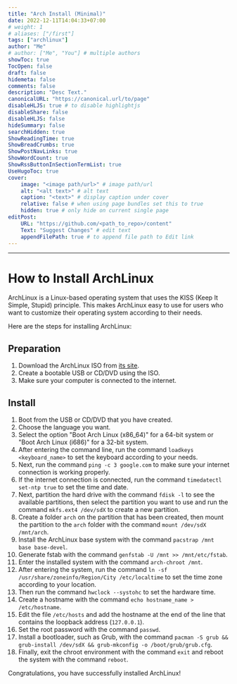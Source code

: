 ```yaml
---
title: "Arch Install (Minimal)"
date: 2022-12-11T14:04:33+07:00
# weight: 1
# aliases: ["/first"]
tags: ["archlinux"]
author: "Me"
# author: ["Me", "You"] # multiple authors
showToc: true
TocOpen: false
draft: false
hidemeta: false
comments: false
description: "Desc Text."
canonicalURL: "https://canonical.url/to/page"
disableHLJS: true # to disable highlightjs
disableShare: false
disableHLJS: false
hideSummary: false
searchHidden: true
ShowReadingTime: true
ShowBreadCrumbs: true
ShowPostNavLinks: true
ShowWordCount: true
ShowRssButtonInSectionTermList: true
UseHugoToc: true
cover:
    image: "<image path/url>" # image path/url
    alt: "<alt text>" # alt text
    caption: "<text>" # display caption under cover
    relative: false # when using page bundles set this to true
    hidden: true # only hide on current single page
editPost:
    URL: "https://github.com/<path_to_repo>/content"
    Text: "Suggest Changes" # edit text
    appendFilePath: true # to append file path to Edit link
---
```

---

# How to Install ArchLinux

ArchLinux is a Linux-based operating system that uses the KISS (Keep It Simple, Stupid) principle. This makes ArchLinux easy to use for users who want to customize their operating system according to their needs.

Here are the steps for installing ArchLinux:

## Preparation

1. Download the ArchLinux ISO from [its site](https://www.archlinux.org/download/).
2. Create a bootable USB or CD/DVD using the ISO.
3. Make sure your computer is connected to the internet.

## Install

1. Boot from the USB or CD/DVD that you have created.
2. Choose the language you want.
3. Select the option "Boot Arch Linux (x86_64)" for a 64-bit system or "Boot Arch Linux (i686)" for a 32-bit system.
4. After entering the command line, run the command `loadkeys <keyboard_name>` to set the keyboard according to your needs.
5. Next, run the command `ping -c 3 google.com` to make sure your internet connection is working properly.
6. If the internet connection is connected, run the command `timedatectl set-ntp true` to set the time and date.
7. Next, partition the hard drive with the command `fdisk -l` to see the available partitions, then select the partition you want to use and run the command `mkfs.ext4 /dev/sdX` to create a new partition.
8. Create a folder `arch` on the partition that has been created, then mount the partition to the `arch` folder with the command `mount /dev/sdX /mnt/arch`.
9. Install the ArchLinux base system with the command `pacstrap /mnt base base-devel`.
10. Generate fstab with the command `genfstab -U /mnt >> /mnt/etc/fstab`.
11. Enter the installed system with the command `arch-chroot /mnt`.
12. After entering the system, run the command `ln -sf /usr/share/zoneinfo/Region/City /etc/localtime` to set the time zone according to your location.
13. Then run the command `hwclock --systohc` to set the hardware time.
14. Create a hostname with the command `echo hostname_name > /etc/hostname`.
15. Edit the file `/etc/hosts` and add the hostname at the end of the line that contains the loopback address (`127.0.0.1`).
16. Set the root password with the command `passwd`.
17. Install a bootloader, such as Grub, with the command `pacman -S grub && grub-install /dev/sdX && grub-mkconfig -o /boot/grub/grub.cfg`.
18. Finally, exit the chroot environment with the command `exit` and reboot the system with the command `reboot`.

Congratulations, you have successfully installed ArchLinux!
